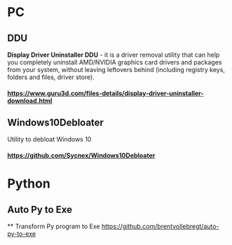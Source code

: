 # PC

## DDU
**Display Driver Uninstaller DDU** - it is a driver removal utility that can help you completely uninstall AMD/NVIDIA graphics card drivers and packages from your system, without leaving leftovers behind (including registry keys, folders and files, driver store).
#### https://www.guru3d.com/files-details/display-driver-uninstaller-download.html

## Windows10Debloater
Utility to debloat Windows 10
#### https://github.com/Sycnex/Windows10Debloater


# Python

## Auto Py to Exe
** Transform Py program to Exe
https://github.com/brentvollebregt/auto-py-to-exe